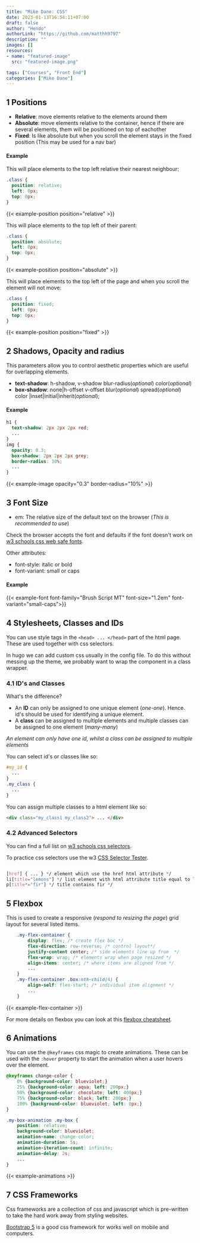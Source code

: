 ```yaml
---
title: "Mike Dane: CSS"
date: 2023-01-13T16:54:11+07:00
draft: false
author: "Hendo"
authorLink: "https://github.com/matthh9797"
description: ""
images: []
resources:
- name: "featured-image"
  src: "featured-image.png"

tags: ["Courses", "Front End"]
categories: ["Mike Dane"]
---
```


## 1 Positions

 - **Relative**: move elements relative to the elements around them
 - **Absolute**: move elements relative to the container, hence if there are several elements, them will be positioned on top of eachother
 - **Fixed**: Is like absolute but when you scroll the element stays in the fixed position (This may be used for a nav bar)

#### Example

This will place elements to the top left relative their nearest neighbour:
```css
.class {
  position: relative;
  left: 0px;
  top: 0px; 
}
```
{{< example-position position="relative" >}}

This will place elements to the top left of their parent:
```css
.class {
  position: absolute;
  left: 0px;
  top: 0px; 
}
```

{{< example-position position="absolute" >}}

This will place elements to the top left of the page and when you scroll the element will not move:
```css
.class {
  position: fixed;
  left: 0px;
  top: 0px; 
}
```
{{< example-position position="fixed" >}}

## 2 Shadows, Opacity and radius

This parameters allow you to control aesthetic properties which are useful for overlapping elements. 

 - **text-shadow**: h-shadow, v-shadow blur-radius(*optional*) color(*optional*)
 - **box-shadow**: none|h-offset v-offset blur(*optional*) spread(*optional*) color |inset|initial|inherit(*optional*);

#### Example

```css
h1 {
  text-shadow: 2px 2px 2px red;
  ...
}
img {
  opacity: 0.3;
  box-shadow: 2px 2px 2px grey;
  border-radius: 10%; 
  ...
}
```

{{< example-image opacity="0.3" border-radius="10%" >}}

## 3 Font Size

 - em: The relative size of the default text on the browser (*This is recommended to use*)

Check the browser accepts the font and defaults if the font doesn't work on [w3 schools css web safe fonts](https://www.w3schools.com/cssref/css_websafe_fonts.php).

Other attributes:
 - font-style: italic or bold
 - font-variant: small or caps

#### Example

{{< example-font font-family="Brush Script MT" font-size="1.2em" font-variant="small-caps">}}

## 4 Stylesheets, Classes and IDs

You can use style tags in the `<head> ... </head>` part of the html page. These are used together with css selectors. 

In hugo we can add custom css usually in the config file. To do this without messing up the theme, we probably want to wrap the component in a class wrapper. 

### 4.1 ID's and Classes

What's the difference?

 - An **ID** can only be assigned to one unique element (*one-one*). Hence. id's should be used for identifying a unique element.
 - A **class** can be assigned to multiple elements and multiple classes can be assigned to one element (*many-many*)

*An element can only have one id, whilst a class can be assigned to multiple elements*

You can select id's or classes like so:

```css
#my_id {
  ...
}
.my_class {
  ...
}
```

You can assign multiple classes to a html element like so:

```html
<div class="my_class1 my_class2"> ... </div>
```

### 4.2 Advanced Selectors

You can find a full list on [w3 schools css selectors](https://www.w3schools.com/cssref/css_selectors.php).

To practice css selectors use the w3 [CSS Selector Tester](https://www.w3schools.com/cssref/trysel.php).

```css

[href] { ... } */ element which use the href html attribute */
li[title="lemons"] */ list element with html attribute title equal to lemons */
p[title*="fir"] */ title contains fir */
```

## 5 Flexbox

This is used to create a responsive (*respond to resizing the page*) grid layout for several listed items.

```css
    .my-flex-container {
        display: flex; /* create flex boc */
        flex-direction: row-reverse; /* control layout*/
        justify-content center; /* side elements line up from  */
        flex-wrap: wrap; /* elements wrap when page resized */
        align-items: center; /* where items are aligned from */
        ...
    }
    .my-flex-container .box:nth-child(4) {
        align-self: flex-start; /* individual item alignment */
        ...
    }
```

{{< example-flex-container >}}

For more details on flexbox you can look at this [flexbox cheatsheet](https://jonitrythall.com/content/flexboxsheet.pdf).

## 6 Animations

You can use the `@keyframes` css magic to create animations. These can be used with the `:hover` property to start the animation when a user hovers over the element.

```css
@keyframes change-color {
    0% {background-color: blueviolet;}
    25% {background-color: aqua; left: 200px;}
    50% {background-color: chocolate; left: 400px;}
    75% {background-color: black; left: 200px;}
    100% {background-color: blueviolet; left: 0px;}
}

.my-box-animation .my-box {
    position: relative;
    background-color: blueviolet;
    animation-name: change-color;
    animation-duration: 5s;
    animation-iteration-count: infinite;
    animation-delay: 2s;  
    ...
}
```

{{< example-animations >}}

## 7 CSS Frameworks

Css frameworks are a collection of css and javascript which is pre-written to take the hard work away from styling websites. 

[Bootstrap 5](https://getbootstrap.com/docs/5.3/getting-started/introduction/) is a good css framework for works well on mobile and computers. 

